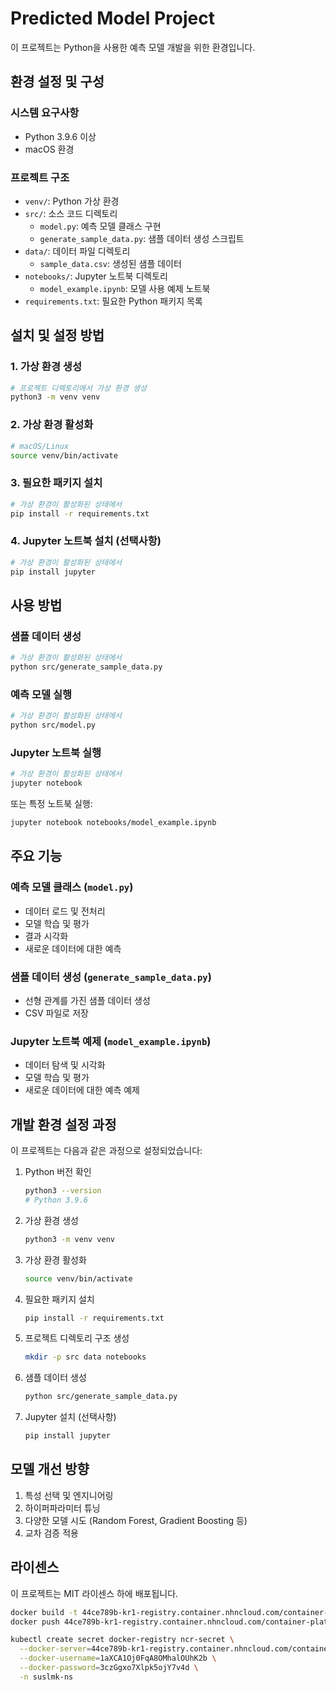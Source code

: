 # Predicted Model Project

이 프로젝트는 Python을 사용한 예측 모델 개발을 위한 환경입니다.

## 환경 설정 및 구성

### 시스템 요구사항
- Python 3.9.6 이상
- macOS 환경

### 프로젝트 구조
- `venv/`: Python 가상 환경
- `src/`: 소스 코드 디렉토리
  - `model.py`: 예측 모델 클래스 구현
  - `generate_sample_data.py`: 샘플 데이터 생성 스크립트
- `data/`: 데이터 파일 디렉토리
  - `sample_data.csv`: 생성된 샘플 데이터
- `notebooks/`: Jupyter 노트북 디렉토리
  - `model_example.ipynb`: 모델 사용 예제 노트북
- `requirements.txt`: 필요한 Python 패키지 목록

## 설치 및 설정 방법

### 1. 가상 환경 생성
```bash
# 프로젝트 디렉토리에서 가상 환경 생성
python3 -m venv venv
```

### 2. 가상 환경 활성화
```bash
# macOS/Linux
source venv/bin/activate
```

### 3. 필요한 패키지 설치
```bash
# 가상 환경이 활성화된 상태에서
pip install -r requirements.txt
```

### 4. Jupyter 노트북 설치 (선택사항)
```bash
# 가상 환경이 활성화된 상태에서
pip install jupyter
```

## 사용 방법

### 샘플 데이터 생성
```bash
# 가상 환경이 활성화된 상태에서
python src/generate_sample_data.py
```

### 예측 모델 실행
```bash
# 가상 환경이 활성화된 상태에서
python src/model.py
```

### Jupyter 노트북 실행
```bash
# 가상 환경이 활성화된 상태에서
jupyter notebook
```
또는 특정 노트북 실행:
```bash
jupyter notebook notebooks/model_example.ipynb
```

## 주요 기능

### 예측 모델 클래스 (`model.py`)
- 데이터 로드 및 전처리
- 모델 학습 및 평가
- 결과 시각화
- 새로운 데이터에 대한 예측

### 샘플 데이터 생성 (`generate_sample_data.py`)
- 선형 관계를 가진 샘플 데이터 생성
- CSV 파일로 저장

### Jupyter 노트북 예제 (`model_example.ipynb`)
- 데이터 탐색 및 시각화
- 모델 학습 및 평가
- 새로운 데이터에 대한 예측 예제

## 개발 환경 설정 과정

이 프로젝트는 다음과 같은 과정으로 설정되었습니다:

1. Python 버전 확인
   ```bash
   python3 --version
   # Python 3.9.6
   ```

2. 가상 환경 생성
   ```bash
   python3 -m venv venv
   ```

3. 가상 환경 활성화
   ```bash
   source venv/bin/activate
   ```

4. 필요한 패키지 설치
   ```bash
   pip install -r requirements.txt
   ```

5. 프로젝트 디렉토리 구조 생성
   ```bash
   mkdir -p src data notebooks
   ```

6. 샘플 데이터 생성
   ```bash
   python src/generate_sample_data.py
   ```

7. Jupyter 설치 (선택사항)
   ```bash
   pip install jupyter
   ```

## 모델 개선 방향

1. 특성 선택 및 엔지니어링
2. 하이퍼파라미터 튜닝
3. 다양한 모델 시도 (Random Forest, Gradient Boosting 등)
4. 교차 검증 적용

## 라이센스

이 프로젝트는 MIT 라이센스 하에 배포됩니다.


```sh
docker build -t 44ce789b-kr1-registry.container.nhncloud.com/container-platform-registry/predicted_model .
docker push 44ce789b-kr1-registry.container.nhncloud.com/container-platform-registry/predicted_model
```

```sh
kubectl create secret docker-registry ncr-secret \
  --docker-server=44ce789b-kr1-registry.container.nhncloud.com/container-platform-registry \
  --docker-username=1aXCA1Oj0FqA8OMhalOUhK2b \
  --docker-password=3czGgxo7Xlpk5ojY7v4d \
  -n suslmk-ns
```
